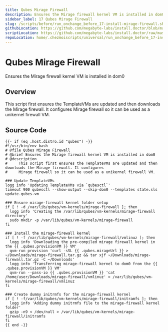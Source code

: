```yaml
---
title: Qubes Mirage Firewall
description: Ensures the Mirage firewall kernel VM is installed in dom0
sidebar_label: 17 Qubes Mirage Firewall
slug: /scripts/before/run_onchange_before_17-install-mirage-firewall.sh.tmpl
githubLocation: https://github.com/megabyte-labs/install.doctor/blob/master/home/.chezmoiscripts/universal/run_onchange_before_17-install-mirage-firewall.sh.tmpl
scriptLocation: https://github.com/megabyte-labs/install.doctor/raw/master/home/.chezmoiscripts/universal/run_onchange_before_17-install-mirage-firewall.sh.tmpl
repoLocation: home/.chezmoiscripts/universal/run_onchange_before_17-install-mirage-firewall.sh.tmpl
---
```

# Qubes Mirage Firewall

Ensures the Mirage firewall kernel VM is installed in dom0

## Overview

This script first ensures the TemplateVMs are updated and then downloads the Mirage firewall. It configures
Mirage firewall so it can be used as a unikernel firewall VM.



## Source Code

```
{{- if (eq .host.distro.id "qubes") -}}
#!/usr/bin/env bash
# @file Qubes Mirage Firewall
# @brief Ensures the Mirage firewall kernel VM is installed in dom0
# @description
#     This script first ensures the TemplateVMs are updated and then downloads the Mirage firewall. It configures
#     Mirage firewall so it can be used as a unikernel firewall VM.

### Update TemplateVMs
logg info 'Updating TemplateVMs via `qubesctl`'
timeout 900 qubesctl --show-output --skip-dom0 --templates state.sls update.qubes-vm

### Ensure mirage-firewall kernel folder setup
if [ ! -d /var/lib/qubes/vm-kernels/mirage-firewall ]; then
  logg info 'Creating the /var/lib/qubes/vm-kernels/mirage-firewall directory'
  sudo mkdir -p /var/lib/qubes/vm-kernels/mirage-firewall
fi

### Install the mirage-firewall kernel
if [ ! -f /var/lib/qubes/vm-kernels/mirage-firewall/vmlinuz ]; then
  logg info 'Downloading the pre-compiled mirage firewall kernel in the {{ .qubes.provisionVM }} VM'
  qvm-run provision 'curl -sSL {{ .qubes.mirageUrl }} > ~/Downloads/mirage-firewall.tar.gz && tar xjf ~/Downloads/mirage-firewall.tar.gz -C ~/Downloads'
  logg info 'Transferring mirage-firewall kernel to dom0 from the {{ .qubes.provisionVM }} VM'
  qvm-run --pass-io {{ .qubes.provisionVM }} 'cat /home/user/Downloads/mirage-firewall/vmlinuz' > /var/lib/qubes/vm-kernels/mirage-firewall/vmlinuz
fi

### Create dummy initrmfs for the mirage-firewall kernel
if [ ! -f/var/lib/qubes/vm-kernels/mirage-firewall/initramfs ]; then
  logg info 'Adding dummy initrmfs file to the mirage-firewall kernel folder'
  gzip -n9 < /dev/null > /var/lib/qubes/vm-kernels/mirage-firewall/initramfs
fi
{{ end -}}
```
